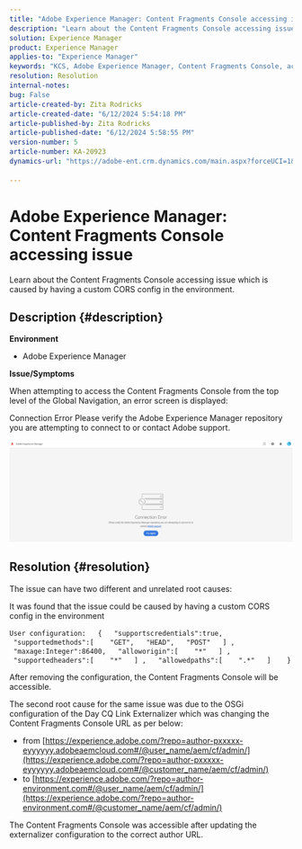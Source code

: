 ```yaml
---
title: "Adobe Experience Manager: Content Fragments Console accessing issue"
description: "Learn about the Content Fragments Console accessing issue."
solution: Experience Manager
product: Experience Manager
applies-to: "Experience Manager"
keywords: "KCS, Adobe Experience Manager, Content Fragments Console, accessing issue."
resolution: Resolution
internal-notes: 
bug: False
article-created-by: Zita Rodricks
article-created-date: "6/12/2024 5:54:18 PM"
article-published-by: Zita Rodricks
article-published-date: "6/12/2024 5:58:55 PM"
version-number: 5
article-number: KA-20923
dynamics-url: "https://adobe-ent.crm.dynamics.com/main.aspx?forceUCI=1&pagetype=entityrecord&etn=knowledgearticle&id=42d5f3c5-e428-ef11-840b-000d3a372703"

---
```

# Adobe Experience Manager: Content Fragments Console accessing issue


Learn about the Content Fragments Console accessing issue which is caused by having a custom CORS config in the environment.

## Description {#description}


<b>Environment</b>

- Adobe Experience Manager


<b>Issue/Symptoms</b>

When attempting to access the Content Fragments Console from the top level of the Global Navigation, an error screen is displayed:

Connection Error
 Please verify the Adobe Experience Manager repository you are attempting to connect to or contact Adobe support.



![](assets/___43d5f3c5-e428-ef11-840b-000d3a372703___.png)


## Resolution {#resolution}


The issue can have two different and unrelated root causes:

It was found that the issue could be caused by having a custom CORS config in the environment




```
User configuration:   {   "supportscredentials":true,   "supportedmethods":[    "GET",   "HEAD",   "POST"   ] ,   "maxage:Integer":86400,   "alloworigin":[    "*"   ] ,   "supportedheaders":[    "*"   ] ,   "allowedpaths":[    ".*"   ]    }
```


After removing the configuration, the Content Fragments Console will be accessible.

The second root cause for the same issue was due to the OSGi configuration of the Day CQ Link Externalizer which was changing the Content Fragments Console URL as per below:

- from [https://experience.adobe.com/?repo=author-pxxxxx-eyyyyyy.adobeaemcloud.com#/@user_name/aem/cf/admin/](https://experience.adobe.com/?repo=author-pxxxxx-eyyyyyy.adobeaemcloud.com#/@customer_name/aem/cf/admin/)
- to [https://experience.adobe.com/?repo=author-environment.com#/@user_name/aem/cf/admin/](https://experience.adobe.com/?repo=author-environment.com#/@customer_name/aem/cf/admin/)


The Content Fragments Console was accessible after updating the externalizer configuration to the correct author URL.







